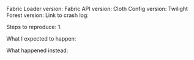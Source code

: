 <!-- Please ensure that this issue report is not a duplicate -->
Fabric Loader version:
Fabric API version:
Cloth Config version:
Twilight Forest version: <!-- (this is the build number) -->
Link to crash log: <!-- (please use a paste site such as [gist](https://gist.github.com/), do not attach the .txt or paste the log inline) -->

Steps to reproduce:
1. 

What I expected to happen:

What happened instead:
